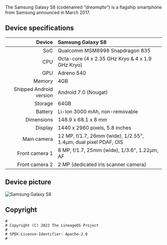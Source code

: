 The Samsung Galaxy S8 (codenamed _"dreamqlte"_) is a flagship smartphone from Samsung announced in March 2017.

## Device specifications

| Device                  | Samsung Galaxy S8                                               |
| ----------------------: | :----------------------------------------------                 |
| SoC                     | Qualcomm MSM8998 Snapdragon 835                                 |
| CPU                     | Octa-core (4 x 2.35 GHz Kryo & 4 x 1.9 GHz Kryo)                |
| GPU                     | Adreno 540                                                      |
| Memory                  | 4GB                                                             |
| Shipped Android version | Android 7.0 (Nougat)                                            |
| Storage                 | 64GB                                                            |
| Battery                 | Li-Ion 3000 mAh, non-removable                                  |
| Dimensions              | 148.9 x 68.1 x 8 mm                                             |
| Display                 | 1440 x 2960 pixels, 5.8 inches                                  |
| Main camera             | 12 MP, f/1.7, 26mm (wide), 1/2.55", 1.4µm, dual pixel PDAF, OIS |
| Front camera 1          | 8 MP, f/1.7, 25mm (wide), 1/3.6", 1.22µm, AF                    |
| Front camera 2          | 2 MP (dedicated iris scanner camera)                            |


## Device picture

![Samsung Galaxy S8](https://www.samsung.com/global/galaxy/galaxy-s8/images/galaxy-s8_kv-l.jpg)


## Copyright

```
#
# Copyright (C) 2022 The LineageOS Project
#
# SPDX-License-Identifier: Apache-2.0
#

